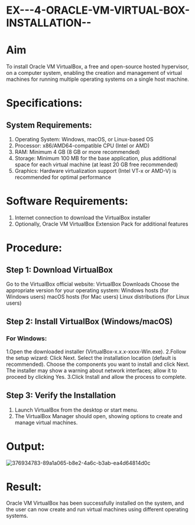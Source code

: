 
# EX---4-ORACLE-VM-VIRTUAL-BOX-INSTALLATION--
# Aim
To install Oracle VM VirtualBox, a free and open-source hosted hypervisor, on a computer system, enabling the creation and management of virtual machines for running multiple operating systems on a single host machine.

# Specifications:
## System Requirements:
1. Operating System: Windows, macOS, or Linux-based OS
2. Processor: x86/AMD64-compatible CPU (Intel or AMD)
3. RAM: Minimum 4 GB (8 GB or more recommended)
4. Storage: Minimum 100 MB for the base application, plus additional space for each virtual machine (at least 20 GB free recommended)
5. Graphics: Hardware virtualization support (Intel VT-x or AMD-V) is recommended for optimal performance

# Software Requirements:
1. Internet connection to download the VirtualBox installer
2. Optionally, Oracle VM VirtualBox Extension Pack for additional features


# Procedure:
## Step 1: Download VirtualBox
 Go to the VirtualBox official website: VirtualBox Downloads
 Choose the appropriate version for your operating system:
         Windows hosts (for Windows users)
         macOS hosts (for Mac users)
         Linux distributions (for Linux users)
## Step 2: Install VirtualBox (Windows/macOS)
### For Windows:
1.Open the downloaded installer (VirtualBox-x.x.x-xxxx-Win.exe).
2.Follow the setup wizard:
    Click Next.
    Select the installation location (default is recommended).
    Choose the components you want to install and click Next.
    The installer may show a warning about network interfaces; allow it to proceed by clicking 
    Yes.
3.Click Install and allow the process to complete.

## Step 3: Verify the Installation
1. Launch VirtualBox from the desktop or start menu.
2. The VirtualBox Manager should open, showing options to create and manage virtual machines.

# Output:
![376934783-89a1a065-b8e2-4a6c-b3ab-ea4d64814d0c](https://github.com/user-attachments/assets/90f70302-f816-457f-8e0d-ab0b905ded3a)


# Result:
Oracle VM VirtualBox has been successfully installed on the system, and the user can now create and run virtual machines using different operating systems.
